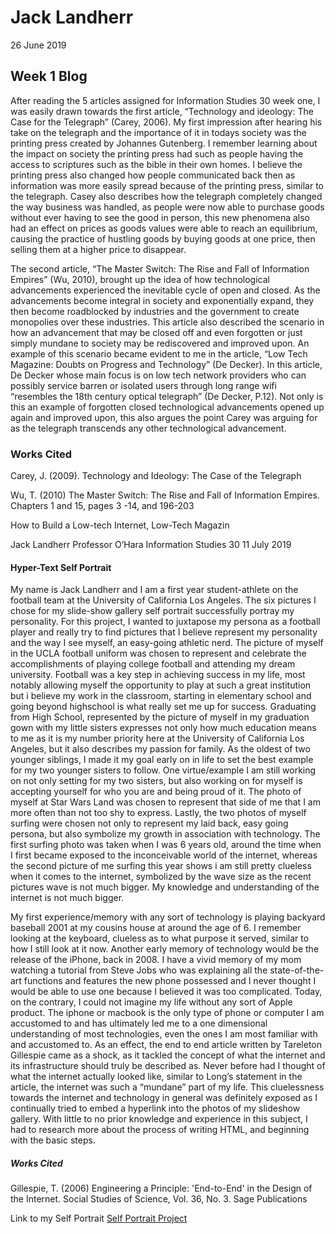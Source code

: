 # Jack Landherr
26 June 2019
## Week 1 Blog
After reading the 5 articles assigned for Information Studies 30 week one, I was easily drawn towards the first article, “Technology and ideology: The Case for the Telegraph” (Carey, 2006). My first impression after hearing his take on the telegraph and the importance of it in todays society was the printing press created by Johannes Gutenberg. I remember learning about the impact on society the printing press had such as people having the access to scriptures such as the bible in their own homes. I believe the printing press also changed how people communicated back then as information was more easily spread because of the printing press, similar to the telegraph. Casey also describes how the telegraph completely changed the way business was handled, as people were now able to purchase goods without ever having to see the good in person, this new phenomena also had an effect on prices as goods values were able to reach an equilibrium, causing the practice of hustling goods by buying goods at one price, then selling them at a higher price to disappear.

The second article, “The Master Switch: The Rise and Fall of Information Empires”  (Wu, 2010), brought up the idea of how technological advancements experienced the inevitable cycle of open and closed. As the advancements become integral in society and exponentially expand, they then become roadblocked by industries and the government to create monopolies over these industries. This article also described the scenario in how an advancement that may be closed off and even forgotten or just simply mundane to society may be rediscovered and improved upon. An example of this scenario became evident to me in the article, “Low Tech Magazine: Doubts on Progress and Technology” (De Decker). In this article, De Decker whose main focus is on low tech network providers who can possibly service barren or isolated users through long range wifi “resembles the 18th century optical telegraph” (De Decker, P.12). Not only is this an example of forgotten closed technological advancements opened up again and improved upon, this also argues the point Carey was arguing for as the telegraph transcends any other technological advancement.

### Works Cited
Carey, J. (2009). Technology and Ideology: The Case of the Telegraph

Wu, T. (2010) The Master Switch: The Rise and Fall of Information Empires. Chapters 1 and 15, pages 3 -14, and 196-203

How to Build a Low-tech Internet, Low-Tech Magazin

Jack Landherr
Professor O’Hara
Information Studies 30
11 July 2019
#### Hyper-Text Self Portrait
My name is Jack Landherr and I am a first year student-athlete on the football team at the University of California Los Angeles. The six pictures I chose for my slide-show gallery self portrait successfully portray my personality. For this project, I wanted to juxtapose my persona as a football player and really try to find pictures that I believe represent my personality and the way I see myself, an easy-going athletic nerd. The picture of myself in the UCLA football uniform was chosen to represent and celebrate the accomplishments of playing college football and attending my dream university. Football was a key step in achieving success in my life, most notably allowing myself the opportunity to play at such a great institution but i believe my work in the classroom, starting in elementary school and going beyond highschool is what really set me up for success. Graduating from High School, represented by the picture of myself in my graduation gown with my little sisters expresses not only how much education means to me as it is my number priority here at the University of California Los Angeles, but it also describes my passion for family. As the oldest of two younger siblings, I made it my goal early on in life to set the best example for my two younger sisters to follow. One virtue/example I am still working on not only setting for my two sisters, but also working on for myself is accepting yourself for who you are and being proud of it. The photo of myself at Star Wars Land was chosen to represent that side of me that I am more often than not too shy to express. Lastly, the two photos of myself surfing were chosen not only to represent my laid back, easy going persona, but also symbolize my growth in association with technology. The first surfing photo was taken when I was 6 years old, around the time when I first became exposed to the inconceivable world of the internet, whereas the second picture of me surfing this year shows i am still pretty clueless when it comes to the internet, symbolized by the wave size as the recent pictures wave is not much bigger. My knowledge and understanding of the internet is not much bigger.

My first experience/memory with any sort of technology is playing backyard baseball 2001 at my cousins house at around the age of 6. I remember looking at the keyboard, clueless as to what purpose it served, similar to how I still look at it now. Another early memory of technology would be the release of the iPhone, back in 2008. I have a vivid memory of my mom watching a tutorial from Steve Jobs who was explaining all the state-of-the-art functions and features the new phone possessed and I never thought I would be able to use one because I believed it was too complicated. Today, on the contrary, I could not imagine my life without any sort of Apple product. The iphone or macbook is the only type of phone or computer I am accustomed to and has ultimately led me to a one dimensional understanding of most technologies, even the ones I am most familiar with and accustomed to. As an effect, the end to end article written by Tareleton Gillespie came as a shock, as it tackled the concept of what the internet and its infrastructure should truly be described as. Never before had I thought of what the internet actually looked like, similar to Long’s statement in the article, the internet was such a “mundane” part of my life. This cluelessness towards the internet and technology in general was definitely exposed as I continually tried to embed a hyperlink into the photos of my slideshow gallery. With little to no prior knowledge and experience in this subject, I had to research more about the process of writing HTML, and beginning with the basic steps. 
##### Works Cited

Gillespie, T. (2006) Engineering a Principle: 'End-to-End' in the Design of the Internet. Social Studies of Science, Vol. 36, No. 3. Sage Publications



Link to my Self Portrait
[Self Portrait Project](https://jacklandherr.github.io/Jack-Self-Portrait/)



